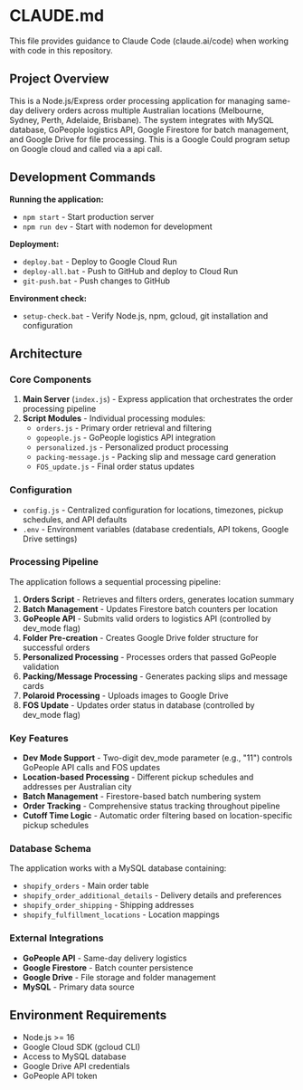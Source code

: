# CLAUDE.md

This file provides guidance to Claude Code (claude.ai/code) when working with code in this repository.

## Project Overview

This is a Node.js/Express order processing application for managing same-day delivery orders across multiple Australian locations (Melbourne, Sydney, Perth, Adelaide, Brisbane). The system integrates with MySQL database, GoPeople logistics API, Google Firestore for batch management, and Google Drive for file processing. This is a Google Could program setup on Google cloud and called via a api call. 

## Development Commands

**Running the application:**
- `npm start` - Start production server
- `npm run dev` - Start with nodemon for development

**Deployment:**
- `deploy.bat` - Deploy to Google Cloud Run
- `deploy-all.bat` - Push to GitHub and deploy to Cloud Run
- `git-push.bat` - Push changes to GitHub

**Environment check:**
- `setup-check.bat` - Verify Node.js, npm, gcloud, git installation and configuration

## Architecture

### Core Components

1. **Main Server** (`index.js`) - Express application that orchestrates the order processing pipeline
2. **Script Modules** - Individual processing modules:
   - `orders.js` - Primary order retrieval and filtering
   - `gopeople.js` - GoPeople logistics API integration
   - `personalized.js` - Personalized product processing
   - `packing-message.js` - Packing slip and message card generation
   - `FOS_update.js` - Final order status updates

### Configuration

- `config.js` - Centralized configuration for locations, timezones, pickup schedules, and API defaults
- `.env` - Environment variables (database credentials, API tokens, Google Drive settings)

### Processing Pipeline

The application follows a sequential processing pipeline:

1. **Orders Script** - Retrieves and filters orders, generates location summary
2. **Batch Management** - Updates Firestore batch counters per location
3. **GoPeople API** - Submits valid orders to logistics API (controlled by dev_mode flag)
4. **Folder Pre-creation** - Creates Google Drive folder structure for successful orders
5. **Personalized Processing** - Processes orders that passed GoPeople validation
6. **Packing/Message Processing** - Generates packing slips and message cards
7. **Polaroid Processing** - Uploads images to Google Drive
8. **FOS Update** - Updates order status in database (controlled by dev_mode flag)

### Key Features

- **Dev Mode Support** - Two-digit dev_mode parameter (e.g., "11") controls GoPeople API calls and FOS updates
- **Location-based Processing** - Different pickup schedules and addresses per Australian city
- **Batch Management** - Firestore-based batch numbering system
- **Order Tracking** - Comprehensive status tracking throughout pipeline
- **Cutoff Time Logic** - Automatic order filtering based on location-specific pickup schedules

### Database Schema

The application works with a MySQL database containing:
- `shopify_orders` - Main order table
- `shopify_order_additional_details` - Delivery details and preferences
- `shopify_order_shipping` - Shipping addresses
- `shopify_fulfillment_locations` - Location mappings

### External Integrations

- **GoPeople API** - Same-day delivery logistics
- **Google Firestore** - Batch counter persistence
- **Google Drive** - File storage and folder management
- **MySQL** - Primary data source

## Environment Requirements

- Node.js >= 16
- Google Cloud SDK (gcloud CLI)
- Access to MySQL database
- Google Drive API credentials
- GoPeople API token